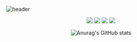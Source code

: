 ![header](https://capsule-render.vercel.app/api?type=rect&color=gradient&height=300&section=header&text=WELCOME!%20I'M%20DDOO&fontSize=50)

<div align="center">
	<img src="https://img.shields.io/badge/Python-3776AB?style=flat&logo=Python&logoColor=white" />
	<img src="https://img.shields.io/badge/Opencv-5C3EE8?style=flat&logo=Opencv&logoColor=white" />
	<img src="https://img.shields.io/badge/TensorFlow-FF6F00?style=flat&logo=TensorFlow&logoColor=white" />
	<img src="https://img.shields.io/badge/C++-00599C?style=flat&logo=C++&logoColor=white" />

![Anurag's GitHub stats](https://github-readme-stats.vercel.app/api?username=ddoo0922&show_icons=true&theme=dracula)
</div>












<!--
**ddoo0922/ddoo0922** is a ✨ _special_ ✨ repository because its `README.md` (this file) appears on your GitHub profile.

Here are some ideas to get you started:

- 🔭 I’m currently working on ...
- 🌱 I’m currently learning ...
- 👯 I’m looking to collaborate on ...
- 🤔 I’m looking for help with ...
- 💬 Ask me about ...
- 📫 How to reach me: ...
- 😄 Pronouns: ...
- ⚡ Fun fact: ...
-->
